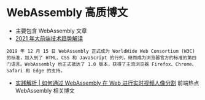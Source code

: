 # WebAssembly 高质博文
* 主要包含 WebAssembly 文章
* [2021 年大前端技术趋势解读](https://www.infoq.cn/article/dT002EZ7BiXGtMeU49qo)
```
2019 年 12 月 15 日 WebAssembly 正式成为 WorldWide Web Consortium (W3C) 的标准，加入到了 HTML、CSS 和 JavaScript 的行列，继而成为浏览器官方的标准的第四门语言。WebAssembly 也正式抵达了 1.0 版本，获得了主流浏览器 Firefox、Chrome、Safari 和 Edge 的支持。
```
* [实践解析 | 如何通过 WebAssembly 在 Web 进行实时视频人像分割](https://juejin.cn/post/6985102448759635981) 前端热点 WebAssembly 相关博文